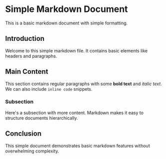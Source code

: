 # Simple Markdown Document

This is a basic markdown document with simple formatting.

## Introduction

Welcome to this simple markdown file. It contains basic elements like headers and paragraphs.

## Main Content

This section contains regular paragraphs with some **bold text** and *italic text*. We can also include `inline code` snippets.

### Subsection

Here's a subsection with more content. Markdown makes it easy to structure documents hierarchically.

## Conclusion

This simple document demonstrates basic markdown features without overwhelming complexity.